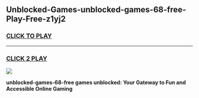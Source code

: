 
## Unblocked-Games-unblocked-games-68-free-Play-Free-z1yj2
<h3>
<a href="https://premium76.site?title=unblocked-games-68-free&ref=23A">CLICK TO PLAY</a></h3>
<hr>

<h3>
<a href="https://premium76.site?title=unblocked-games-68-free&ref=23A">CLICK 2 PLAY</a>
  
</h3>

<a href="https://premium76.site?title=unblocked-games-68-free&ref=23A"><img src="https://clearcache.store/games.png"></a>


**unblocked-games-68-free games unblocked: Your Gateway to Fun and Accessible Online Gaming**
